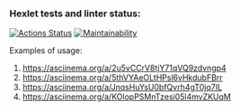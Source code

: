 ### Hexlet tests and linter status:
[![Actions Status](https://github.com/kativanova/frontend-project-lvl2/workflows/hexlet-check/badge.svg)](https://github.com/kativanova/frontend-project-lvl2/actions)
[![Maintainability](https://api.codeclimate.com/v1/badges/a051f052514163ec8240/maintainability)](https://codeclimate.com/github/kativanova/frontend-project-lvl2/maintainability)

Examples of usage: 
1. https://asciinema.org/a/2u5vCCrV8tjY71qVQ9zdvngp4
2. https://asciinema.org/a/5thVYAeOLtHPsl6vHkdubFBrr
3. https://asciinema.org/a/JnqsHuYsU0bfQvrh4gT0jq7IL
4. https://asciinema.org/a/KOlopPSMnTzesi05l4mvZKUqM